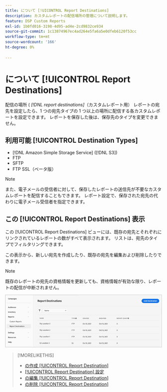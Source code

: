 ```yaml
---
title: について [!UICONTROL Report Destinations]
description: カスタムレポートの配信場所の管理について説明します。
feature: DSP Custom Reports
exl-id: 1b0fd016-3198-4d95-ad4e-2cd9832ce934
source-git-commit: 1c13874967ec4ad264e5fa6a5e0dfeb6120f53cc
workflow-type: tm+mt
source-wordcount: '166'
ht-degree: 0%

---
```


# について [!UICONTROL Report Destinations]

配信の場所 ( *[!DNL report destinations]*（カスタムレポート用） レポートの宛先を設定したら、1 つの宛先タイプの 1 つ以上の場所に配信する各カスタムレポートを設定できます。 レポートを保存した後は、保存先のタイプを変更できません。

## 利用可能 [!UICONTROL Destination Types]

* [!DNL Amazon Simple Storage Service] ([!DNL S3])
* FTP
* SFTP
* FTP SSL（ベータ版）

>[!NOTE]
>
> また、電子メールの受信者に対して、保存したレポートの送信先が不要なカスタムレポートを配信することもできます。 レポート設定で、保存された宛先の代わりに電子メール受信者を指定できます。

## この [!UICONTROL Report Destinations] 表示

この [!UICONTROL Report Destinations] ビューには、既存の宛先とそれぞれにリンクされているレポートの数がすべて表示されます。 リストは、宛先のタイプでフィルタリングできます。

この表示から、新しい宛先を作成したり、既存の宛先を編集および削除したりできます。

>[!NOTE]
>
>既存のレポートの宛先の資格情報を更新しても、資格情報が有効な限り、レポートの配信が中断されません。

![レポートの宛先](/help/dsp/assets/report-destinations.png)

>[!MORELIKETHIS]
>
>* [の作成 [!UICONTROL Report Destination]](/help/dsp/reports/report-destinations/report-destination-create.md)
>* [[!UICONTROL Report Destination] 設定](/help/dsp/reports/report-destinations/report-destination-settings.md)
>* [の編集 [!UICONTROL Report Destination]](/help/dsp/reports/report-destinations/report-destination-edit.md)
>* [の削除 [!UICONTROL Report Destination]](/help/dsp/reports/report-destinations/report-destination-delete.md)

